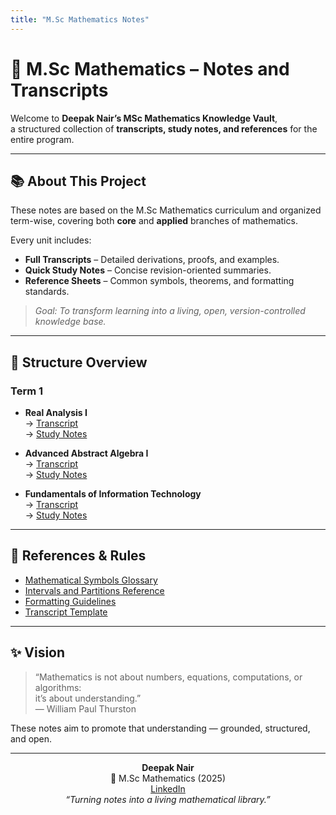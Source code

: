 ```yaml
---
title: "M.Sc Mathematics Notes"
---
```


# 🧮 M.Sc Mathematics – Notes and Transcripts

Welcome to **Deepak Nair’s MSc Mathematics Knowledge Vault**,  
a structured collection of **transcripts, study notes, and references** for the entire program.

---

## 📚 About This Project
These notes are based on the M.Sc Mathematics curriculum and organized term-wise, covering both **core** and **applied** branches of mathematics.

Every unit includes:
- **Full Transcripts** – Detailed derivations, proofs, and examples.  
- **Quick Study Notes** – Concise revision-oriented summaries.  
- **Reference Sheets** – Common symbols, theorems, and formatting standards.  

> _Goal: To transform learning into a living, open, version-controlled knowledge base._

---

## 📖 Structure Overview

### Term 1
- **Real Analysis I**  
  → [Transcript](term1/real_analysis_i/transcripts/emth515_u01t01_transcript.md)  
  → [Study Notes](term1/real_analysis_i/notes/emth515_u01t01_study_notes.md)

- **Advanced Abstract Algebra I**  
  → [Transcript](term1/advanced_abstract_algebra_i/transcripts/emth516_u01_transcript.md)  
  → [Study Notes](term1/advanced_abstract_algebra_i/notes/emth516_u01_study_notes.md)

- **Fundamentals of Information Technology**  
  → [Transcript](term1/fundamentals_of_information_technology/transcripts/ecap145_u01l01_full_transcript.md)  
  → [Study Notes](term1/fundamentals_of_information_technology/notes/ecap145_u01l01_study_notes.md)

---

## 📘 References & Rules

- [Mathematical Symbols Glossary](resources/references/math_symbols_glossary.md)  
- [Intervals and Partitions Reference](resources/references/intervals_and_partitions.md)  
- [Formatting Guidelines](resources/rules/transcript_notes_formatting_guidelines.md)  
- [Transcript Template](resources/rules/transcript_template.md)

---

## ✨ Vision
> “Mathematics is not about numbers, equations, computations, or algorithms:  
> it’s about understanding.”  
> — William Paul Thurston

These notes aim to promote that understanding — grounded, structured, and open.

---

<p align="center">
  <strong>Deepak Nair</strong><br />
  📍 M.Sc Mathematics (2025)<br />
  <a href="https://linkedin.com/in/dhnair" target="_blank">LinkedIn</a><br />
  <em>“Turning notes into a living mathematical library.”</em>
</p>
